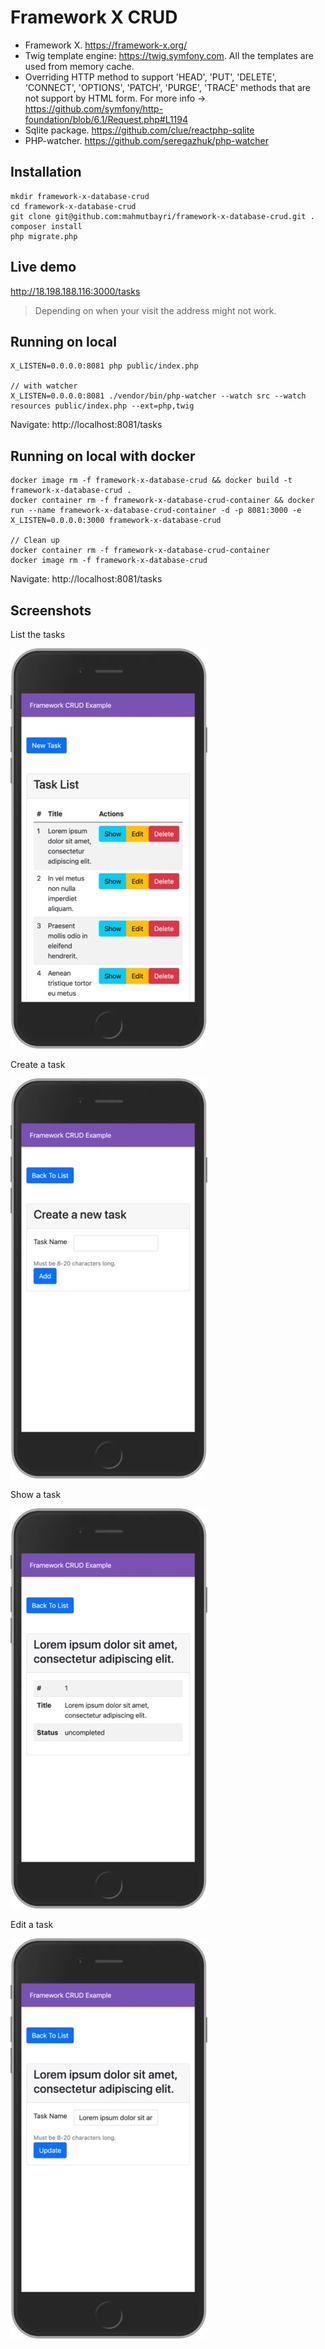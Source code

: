 # Framework X CRUD

- Framework X. https://framework-x.org/
- Twig template engine: https://twig.symfony.com. All the templates are used from memory cache.
- Overriding HTTP method to support 'HEAD', 'PUT', 'DELETE', 'CONNECT', 'OPTIONS', 'PATCH', 'PURGE', 'TRACE' methods that are not support by HTML form. For more info -> https://github.com/symfony/http-foundation/blob/6.1/Request.php#L1194
- Sqlite package. https://github.com/clue/reactphp-sqlite
- PHP-watcher. https://github.com/seregazhuk/php-watcher

## Installation
    mkdir framework-x-database-crud
    cd framework-x-database-crud
    git clone git@github.com:mahmutbayri/framework-x-database-crud.git .
    composer install
    php migrate.php

## Live demo 

http://18.198.188.116:3000/tasks

> Depending on when your visit the address might not work.

## Running on local

    X_LISTEN=0.0.0.0:8081 php public/index.php

    // with watcher
    X_LISTEN=0.0.0.0:8081 ./vendor/bin/php-watcher --watch src --watch resources public/index.php --ext=php,twig

Navigate: http://localhost:8081/tasks

## Running on local with docker

    docker image rm -f framework-x-database-crud && docker build -t framework-x-database-crud .
    docker container rm -f framework-x-database-crud-container && docker run --name framework-x-database-crud-container -d -p 8081:3000 -e X_LISTEN=0.0.0.0:3000 framework-x-database-crud
    
    // Clean up
    docker container rm -f framework-x-database-crud-container
    docker image rm -f framework-x-database-crud

Navigate: http://localhost:8081/tasks

## Screenshots

List the tasks

![](screenshots/indexMedium.jpeg)

Create a task

![](screenshots/createMedium.jpeg)

Show a task

![](screenshots/showMedium.jpeg)

Edit a task

![](screenshots/editMedium.jpeg)
